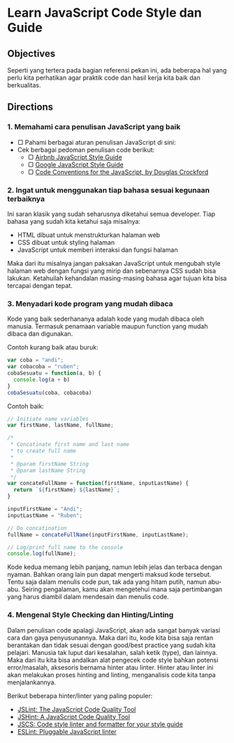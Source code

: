 # Learn JavaScript Code Style dan Guide

## Objectives

Seperti yang tertera pada bagian referensi pekan ini, ada beberapa hal yang perlu kita perhatikan agar praktik code dan hasil kerja kita baik dan berkualitas.

## Directions

### 1. Memahami cara penulisan JavaScript yang baik

- ▢ Pahami berbagai aturan penulisan JavaScript di sini:
- Cek berbagai pedoman penulisan code berikut:
  - ▢ [Airbnb JavaScript Style Guide](https://github.com/airbnb/javascript)
  - ▢ [Google JavaScript Style Guide](https://google.github.io/styleguide/javascriptguide.xml)
  - ▢ [Code Conventions for the JavaScript, by Douglas Crockford](http://javascript.crockford.com/code.html)

### 2. Ingat untuk menggunakan tiap bahasa sesuai kegunaan terbaiknya

Ini saran klasik yang sudah seharusnya diketahui semua developer. Tiap bahasa yang sudah kita ketahui saja misalnya:

- HTML dibuat untuk menstrukturkan halaman web
- CSS dibuat untuk styling halaman
- JavaScript untuk memberi interaksi dan fungsi halaman

Maka dari itu misalnya jangan paksakan JavaScript untuk mengubah style halaman web dengan fungsi yang mirip dan sebenarnya CSS sudah bisa lakukan. Ketahuilah kehandalan masing-masing bahasa agar tujuan kita bisa tercapai dengan tepat.

### 3. Menyadari kode program yang mudah dibaca

Kode yang baik sederhananya adalah kode yang mudah dibaca oleh manusia. Termasuk penamaan variable maupun function yang mudah dibaca dan digunakan.

Contoh kurang baik atau buruk:

```javascript
var coba = "andi";
var cobacoba = "ruben";
cobaSesuatu = function(a, b) {
  console.log(a + b)
}
cobaSesuatu(coba, cobacoba)
```

Contoh baik:

```javascript
// Initiate name variables
var firstName, lastName, fullName;

/*
 * Concatinate first name and last name
 * to create full name
 *
 * @param firstName String
 * @param lastName String
 */
var concateFullName = function(firstName, inputLastName) {
  return `${firstName} ${lastName}`;
}

inputFirstName = "Andi";
inputLastName = "Ruben";

// Do concatination
fullName = concateFullName(inputFirstName, inputLastName);

// Log/print full name to the console
console.log(fullName);
```

Kode kedua memang lebih panjang, namun lebih jelas dan terbaca dengan nyaman. Bahkan orang lain pun dapat mengerti maksud kode tersebut. Tentu saja dalam menulis code pun, tak ada yang hitam putih, namun abu-abu. Seiring pengalaman, kamu akan mengetehui mana saja pertimbangan yang harus diambil dalam mendesain dan menulis code.

### 4. Mengenal Style Checking dan Hinting/Linting

Dalam penulisan code apalagi JavaScript, akan ada sangat banyak variasi cara dan gaya penyusunannya. Maka dari itu, kode kita bisa saja rentan berantakan dan tidak sesuai dengan good/best practice yang sudah kita pelajari. Manusia tak luput dari kesalahan, salah ketik (type), dan lainnya. Maka dari itu kita bisa andalkan alat pengecek code style bahkan potensi error/masalah, aksesoris bernama hinter atau linter. Hinter atau linter ini akan melakukan proses hinting and linting, menganalisis code kita tanpa menjalankannya.

Berikut beberapa hinter/linter yang paling populer:

- [JSLint: The JavaScript Code Quality Tool](http://www.jslint.com)
- [JSHint: A JavaScript Code Quality Tool](http://jshint.com)
- [JSCS: Code style linter and formatter for your style guide](http://jscs.info)
- [ESLint: Pluggable JavaScript linter](http://eslint.org)
